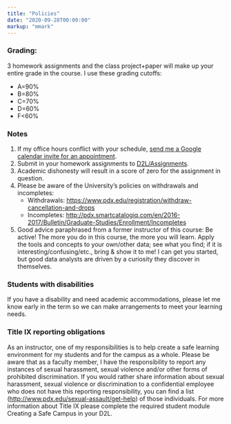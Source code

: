 ```yaml
---
title: "Policies"
date: "2020-09-28T00:00:00"
markup: "mmark"
---
```


### Grading:

3 homework assignments and the class project+paper will make up your entire grade in the course. I use these grading cutoffs:
- A=90%
- B=80% 
- C=70% 
- D=60% 
- F<60%

###	Notes

1. If my office hours conflict with your schedule, [send me a Google calendar invite for an appointment](https://docs.google.com/document/d/1bzErTafR_yILhhwW-1jax_0XiHZZE-HU-tT40Ur0blQ/edit).
1. Submit in your homework assignments to [D2L/Assignments](https://d2l.pdx.edu/d2l/lms/dropbox/user/folders_list.d2l?ou=822118&isprv=0). 
1. Academic dishonesty will result in a score of zero for the assignment in question. 
1. Please be aware of the University’s policies on withdrawals and incompletes:
    - Withdrawals: https://www.pdx.edu/registration/withdraw-cancellation-and-drops
    - Incompletes: http://pdx.smartcatalogiq.com/en/2016-2017/Bulletin/Graduate-Studies/Enrollment/Incompletes
1. Good advice paraphrased from a former instructor of this course: Be active! The more you do in this course, the more you will learn. Apply the tools and concepts to your own/other data; see what you find; if it is interesting/confusing/etc., bring & show it to me! I can get you started, but good data analysts are driven by a curiosity they discover in themselves.  

###	Students with disabilities

If you have a disability and need academic accommodations, please let me know early in the term so we can make arrangements to meet your learning needs.

###	Title IX reporting obligations

As an instructor, one of my responsibilities is to help create a safe learning environment for my students and for the campus as a whole. Please be aware that as a faculty member, I have the responsibility to report any instances of sexual harassment, sexual violence and/or other forms of prohibited discrimination. If you would rather share information about sexual harassment, sexual violence or discrimination to a confidential employee who does not have this reporting responsibility, you can find a list (http://www.pdx.edu/sexual-assault/get-help) of those individuals. For more information about Title IX please complete the required student module Creating a Safe Campus in your D2L.
